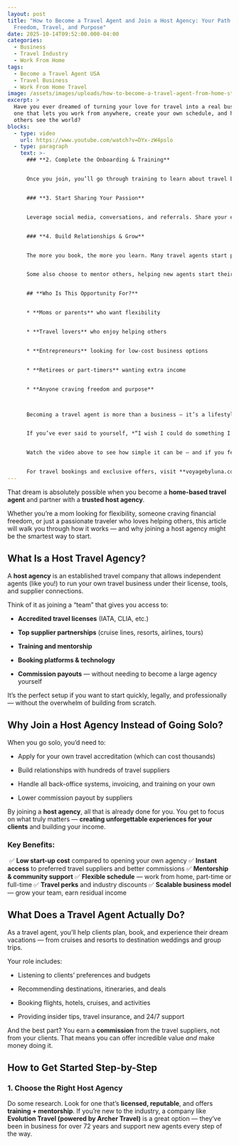 ```yaml
---
layout: post
title: "How to Become a Travel Agent and Join a Host Agency: Your Path to
  Freedom, Travel, and Purpose"
date: 2025-10-14T09:52:00.000-04:00
categories:
  - Business
  - Travel Industry
  - Work From Home
tags:
  - Become a Travel Agent USA
  - Travel Business
  - Work From Home Travel
image: /assets/images/uploads/how-to-become-a-travel-agent-from-home-step-by-step-guide-.png
excerpt: >
  Have you ever dreamed of turning your love for travel into a real business —
  one that lets you work from anywhere, create your own schedule, and help
  others see the world?
blocks:
  - type: video
    url: https://www.youtube.com/watch?v=DYx-zW4pslo
  - type: paragraph
    text: >-
      ### **2. Complete the Onboarding & Training**


      Once you join, you’ll go through training to learn about travel booking systems, marketing, and supplier programs. You’ll get your login credentials and learn how to make your first bookings.


      ### **3. Start Sharing Your Passion**


      Leverage social media, conversations, and referrals. Share your experiences, family trips, and travel tips. People love booking with agents they *know and trust*.


      ### **4. Build Relationships & Grow**


      The more you book, the more you learn. Many travel agents start part-time, then go full-time once they see the income potential.


      Some also choose to mentor others, helping new agents start their own businesses under the same host — creating a stream of **residual income** in the process.


      ## **Who Is This Opportunity For?**


      * **Moms or parents** who want flexibility


      * **Travel lovers** who enjoy helping others


      * **Entrepreneurs** looking for low-cost business options


      * **Retirees or part-timers** wanting extra income


      * **Anyone craving freedom and purpose**



      Becoming a travel agent is more than a business — it’s a lifestyle. It’s about freedom, connection, and helping others explore the world while creating the life you deserve.


      If you’ve ever said to yourself, *“I wish I could do something I love…”*, this is your sign.


      Watch the video above to see how simple it can be — and if you feel that spark, reach out and let’s chat. I’d love to help you start your own journey. Schedule a meeting [here!](https://calendly.com/voyagebyluna)


      For travel bookings and exclusive offers, visit **voyagebyluna.com**
---
```

That dream is absolutely possible when you become a **home-based travel agent** and partner with a **trusted host agency**.

Whether you’re a mom looking for flexibility, someone craving financial freedom, or just a passionate traveler who loves helping others, this article will walk you through how it works — and why joining a host agency might be the smartest way to start.

## **What Is a Host Travel Agency?**

A **host agency** is an established travel company that allows independent agents (like you!) to run your own travel business under their license, tools, and supplier connections.

Think of it as joining a “team” that gives you access to:

* **Accredited travel licenses** (IATA, CLIA, etc.)

* **Top supplier partnerships** (cruise lines, resorts, airlines, tours)

* **Training and mentorship**

* **Booking platforms & technology**

* **Commission payouts** — without needing to become a large agency yourself

It’s the perfect setup if you want to start quickly, legally, and professionally — without the overwhelm of building from scratch.

## **Why Join a Host Agency Instead of Going Solo?**

When you go solo, you’d need to:

* Apply for your own travel accreditation (which can cost thousands)

* Build relationships with hundreds of travel suppliers

* Handle all back-office systems, invoicing, and training on your own
* Lower commission payout by suppliers


By joining a **host agency**, all that is already done for you. You get to focus on what truly matters — **creating unforgettable experiences for your clients** and building your income.

### **Key Benefits:**

 ✅ **Low start-up cost** compared to opening your own agency
 ✅ **Instant access** to preferred travel suppliers and better commissions
 ✅ **Mentorship & community support**
 ✅ **Flexible schedule** — work from home, part-time or full-time
 ✅ **Travel perks** and industry discounts
 ✅ **Scalable business model** — grow your team, earn residual income

## **What Does a Travel Agent Actually Do?**

As a travel agent, you’ll help clients plan, book, and experience their dream vacations — from cruises and resorts to destination weddings and group trips.

Your role includes:

* Listening to clients’ preferences and budgets

* Recommending destinations, itineraries, and deals

* Booking flights, hotels, cruises, and activities

* Providing insider tips, travel insurance, and 24/7 support


And the best part? You earn a **commission** from the travel suppliers, not from your clients. That means you can offer incredible value *and* make money doing it.

## **How to Get Started Step-by-Step**

### **1. Choose the Right Host Agency**

Do some research. Look for one that’s **licensed, reputable**, and offers **training + mentorship**.
If you’re new to the industry, a company like **Evolution Travel (powered by Archer Travel)** is a great option — they’ve been in business for over 72 years and support new agents every step of the way.
